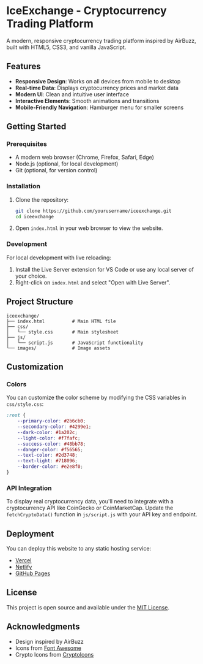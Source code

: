# IceExchange - Cryptocurrency Trading Platform

A modern, responsive cryptocurrency trading platform inspired by AirBuzz, built with HTML5, CSS3, and vanilla JavaScript.

## Features

- **Responsive Design**: Works on all devices from mobile to desktop
- **Real-time Data**: Displays cryptocurrency prices and market data
- **Modern UI**: Clean and intuitive user interface
- **Interactive Elements**: Smooth animations and transitions
- **Mobile-Friendly Navigation**: Hamburger menu for smaller screens

## Getting Started

### Prerequisites
- A modern web browser (Chrome, Firefox, Safari, Edge)
- Node.js (optional, for local development)
- Git (optional, for version control)

### Installation

1. Clone the repository:
   ```bash
   git clone https://github.com/yourusername/iceexchange.git
   cd iceexchange
   ```

2. Open `index.html` in your web browser to view the website.

### Development

For local development with live reloading:

1. Install the Live Server extension for VS Code or use any local server of your choice.
2. Right-click on `index.html` and select "Open with Live Server".

## Project Structure

```
iceexchange/
├── index.html          # Main HTML file
├── css/
│   └── style.css       # Main stylesheet
├── js/
│   └── script.js       # JavaScript functionality
└── images/             # Image assets
```

## Customization

### Colors

You can customize the color scheme by modifying the CSS variables in `css/style.css`:

```css
:root {
    --primary-color: #2b6cb0;
    --secondary-color: #4299e1;
    --dark-color: #1a202c;
    --light-color: #f7fafc;
    --success-color: #48bb78;
    --danger-color: #f56565;
    --text-color: #2d3748;
    --text-light: #718096;
    --border-color: #e2e8f0;
}
```

### API Integration

To display real cryptocurrency data, you'll need to integrate with a cryptocurrency API like CoinGecko or CoinMarketCap. Update the `fetchCryptoData()` function in `js/script.js` with your API key and endpoint.

## Deployment

You can deploy this website to any static hosting service:

- [Vercel](https://vercel.com/)
- [Netlify](https://www.netlify.com/)
- [GitHub Pages](https://pages.github.com/)

## License

This project is open source and available under the [MIT License](LICENSE).

## Acknowledgments

- Design inspired by AirBuzz
- Icons from [Font Awesome](https://fontawesome.com/)
- Crypto Icons from [CryptoIcons](https://cryptoicons.org/)
